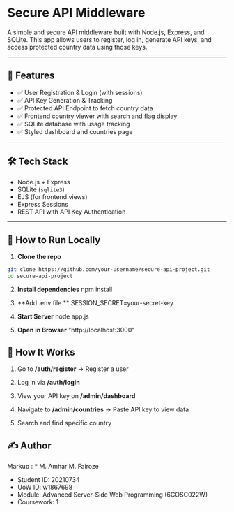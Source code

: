 # Secure API Middleware

A simple and secure API middleware built with Node.js, Express, and SQLite. This app allows users to register, log in, generate API keys, and access protected country data using those keys.

---

## 🔧 Features

- ✅ User Registration & Login (with sessions)
- ✅ API Key Generation & Tracking
- ✅ Protected API Endpoint to fetch country data
- ✅ Frontend country viewer with search and flag display
- ✅ SQLite database with usage tracking
- ✅ Styled dashboard and countries page

---

## 🛠 Tech Stack

- Node.js + Express
- SQLite (`sqlite3`)
- EJS (for frontend views)
- Express Sessions
- REST API with API Key Authentication

---

## 🚀 How to Run Locally

1. **Clone the repo**
```bash
git clone https://github.com/your-username/secure-api-project.git
cd secure-api-project
```

2. **Install dependencies**
npm install


3. **Add .env file **
SESSION_SECRET=your-secret-key


4. **Start Server**
node app.js

5. **Open in Browser**
"http://localhost:3000"


## 🔑 How It Works
1. Go to **/auth/register** → Register a user

2. Log in via **/auth/login**

3. View your API key on **/admin/dashboard**

4. Navigate to **/admin/countries** → Paste API key to view data

5. Search and find specific country 


## ✍️ Author
Markup : * M. Amhar M. Fairoze
* Student ID: 20210734
* UoW ID: w1867698
* Module: Advanced Server-Side Web Programming (6COSC022W)
* Coursework: 1










